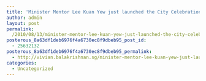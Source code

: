 ```yaml
---
title: 'Minister Mentor Lee Kuan Yew just launched the City Celebrations at Marina Bay for the #YOG'
author: admin
layout: post
permalink:
  /2010/08/13/minister-mentor-lee-kuan-yew-just-launched-the-city-celebrations-at-marina-bay-for-the-yog/
posterous_8a63df1deb6976f4a6730ec8f9dbeb95_post_id:
  - 25632132
posterous_8a63df1deb6976f4a6730ec8f9dbeb95_permalink:
  - http://vivian.balakrishnan.sg/minister-mentor-lee-kuan-yew-just-launched-th
categories:
  - Uncategorized
---
```

